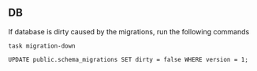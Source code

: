 ## DB

If database is dirty caused by the migrations, run the following commands

```
task migration-down
```

```
UPDATE public.schema_migrations SET dirty = false WHERE version = 1;
```
